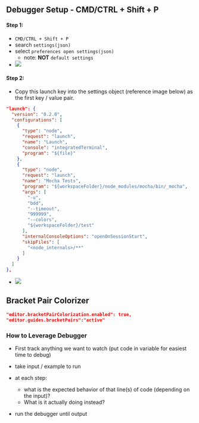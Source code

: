 ## Debugger Setup - CMD/CTRL + Shift + P

#### Step 1:
- `CMD/CTRL + Shift + P`
- search `settings(json)`
- select `preferences open settings(json)`
  - note: **NOT** `default settings`
- ![](https://i.imgur.com/A6ALsUE.png)


#### Step 2:
- Copy this launch key into the settings object (reference image below) as the first key / value pair.
  
```json
"launch": {
  "version": "0.2.0",
  "configurations": [
    {
      "type": "node",
      "request": "launch",
      "name": "Launch",
      "console": "integratedTerminal",
      "program": "${file}"
    },
    {
      "type": "node",
      "request": "launch",
      "name": "Mocha Tests",
      "program": "${workspaceFolder}/node_modules/mocha/bin/_mocha",
      "args": [
        "-u",
        "bdd",
        "--timeout",
        "999999",
        "--colors",
        "${workspaceFolder}/test"
      ],
      "internalConsoleOptions": "openOnSessionStart",
      "skipFiles": [
        "<node_internals>/**"
      ]
    }
  ]
},
```
- ![](https://i.imgur.com/KqjGyNm.png)


## Bracket Pair Colorizer
```json
"editor.bracketPairColorization.enabled": true,
"editor.guides.bracketPairs":"active"
```

### How to Leverage Debugger
- First track anything we want to watch (put code in variable for easiest time to debug)

- take input / example to run

- at each step:
	- what is the expected behavior of that line(s) of code (depending on the input)? 
	- What is it actually doing instead?

- run the debugger until output
